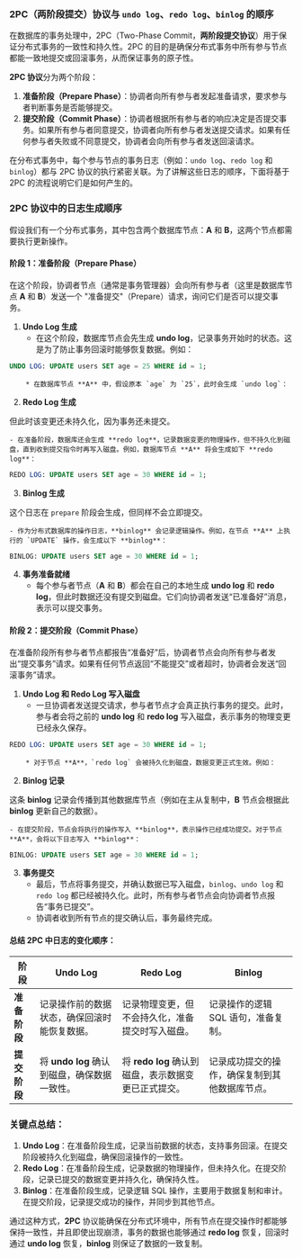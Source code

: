 ### 2PC（两阶段提交）协议与 `undo log`、`redo log`、`binlog` 的顺序
在数据库的事务处理中，2PC（Two-Phase Commit，**两阶段提交协议**）用于保证分布式事务的一致性和持久性。2PC 的目的是确保分布式事务中所有参与节点都能一致地提交或回滚事务，从而保证事务的原子性。

**2PC 协议**分为两个阶段：

1. **准备阶段（Prepare Phase）**：协调者向所有参与者发起准备请求，要求参与者判断事务是否能够提交。
2. **提交阶段（Commit Phase）**：协调者根据所有参与者的响应决定是否提交事务。如果所有参与者同意提交，协调者向所有参与者发送提交请求。如果有任何参与者失败或不同意提交，协调者会向所有参与者发送回滚请求。

在分布式事务中，每个参与节点的事务日志（例如：`undo log`、`redo log` 和 `binlog`）都与 2PC 协议的执行紧密关联。为了讲解这些日志的顺序，下面将基于 2PC 的流程说明它们是如何产生的。

### **2PC 协议中的日志生成顺序**
假设我们有一个分布式事务，其中包含两个数据库节点：**A** 和 **B**，这两个节点都需要执行更新操作。

#### **阶段 1：准备阶段（Prepare Phase）**
在这个阶段，协调者节点（通常是事务管理器）会向所有参与者（这里是数据库节点 **A** 和 **B**）发送一个 "准备提交"（Prepare）请求，询问它们是否可以提交事务。

1. **Undo Log 生成**
    - 在这个阶段，数据库节点会先生成 **undo log**，记录事务开始时的状态。这是为了防止事务回滚时能够恢复数据。例如：

```sql
UNDO LOG: UPDATE users SET age = 25 WHERE id = 1;
```

        * 在数据库节点 **A** 中，假设原本 `age` 为 `25`，此时会生成 `undo log`：
2. **Redo Log 生成**

但此时该变更还未持久化，因为事务还未提交。

    - 在准备阶段，数据库还会生成 **redo log**，记录数据变更的物理操作，但不持久化到磁盘，直到收到提交指令时再写入磁盘。例如，数据库节点 **A** 将会生成如下 **redo log**：

```sql
REDO LOG: UPDATE users SET age = 30 WHERE id = 1;
```

3. **Binlog 生成**

这个日志在 `prepare` 阶段会生成，但同样不会立即提交。

    - 作为分布式数据库的操作日志，**binlog** 会记录逻辑操作。例如，在节点 **A** 上执行的 `UPDATE` 操作，会生成以下 **binlog**：

```sql
BINLOG: UPDATE users SET age = 30 WHERE id = 1;
```

4. **事务准备就绪**
    - 每个参与者节点（**A** 和 **B**）都会在自己的本地生成 **undo log** 和 **redo log**，但此时数据还没有提交到磁盘。它们向协调者发送“已准备好”消息，表示可以提交事务。

#### **阶段 2：提交阶段（Commit Phase）**
在准备阶段所有参与者节点都报告“准备好”后，协调者节点会向所有参与者发出“提交事务”请求。如果有任何节点返回“不能提交”或者超时，协调者会发送“回滚事务”请求。

1. **Undo Log 和 Redo Log 写入磁盘**
    - 一旦协调者发送提交请求，参与者节点才会真正执行事务的提交。此时，参与者会将之前的 **undo log** 和 **redo log** 写入磁盘，表示事务的物理变更已经永久保存。

```sql
REDO LOG: UPDATE users SET age = 30 WHERE id = 1;
```

        * 对于节点 **A**，`redo log` 会被持久化到磁盘，数据变更正式生效。例如：
2. **Binlog 记录**

这条 **binlog** 记录会传播到其他数据库节点（例如在主从复制中，**B** 节点会根据此 **binlog** 更新自己的数据）。

    - 在提交阶段，节点会将执行的操作写入 **binlog**，表示操作已经成功提交。对于节点 **A**，会将以下日志写入 **binlog**：

```sql
BINLOG: UPDATE users SET age = 30 WHERE id = 1;
```

3. **事务提交**
    - 最后，节点将事务提交，并确认数据已写入磁盘，`binlog`、`undo log` 和 `redo log` 都已经被持久化。此时，所有参与者节点会向协调者节点报告“事务已提交”。
    - 协调者收到所有节点的提交确认后，事务最终完成。

#### **总结 2PC 中日志的变化顺序：**
| **阶段** | **Undo Log** | **Redo Log** | **Binlog** |
| --- | --- | --- | --- |
| **准备阶段** | 记录操作前的数据状态，确保回滚时能恢复数据。 | 记录物理变更，但不会持久化，准备提交时写入磁盘。 | 记录操作的逻辑 SQL 语句，准备复制。 |
| **提交阶段** | 将 **undo log** 确认到磁盘，确保数据一致性。 | 将 **redo log** 确认到磁盘，表示数据变更已正式提交。 | 记录成功提交的操作，确保复制到其他数据库节点。 |


### **关键点总结：**
1. **Undo Log**：在准备阶段生成，记录当前数据的状态，支持事务回滚。在提交阶段被持久化到磁盘，确保回滚操作的一致性。
2. **Redo Log**：在准备阶段生成，记录数据的物理操作，但未持久化。在提交阶段，记录已提交的数据变更并持久化，确保持久性。
3. **Binlog**：在准备阶段生成，记录逻辑 SQL 操作，主要用于数据复制和审计。在提交阶段，记录提交成功的操作，并同步到其他节点。

通过这种方式，**2PC** 协议能确保在分布式环境中，所有节点在提交操作时都能够保持一致性，并且即使出现崩溃，事务的数据也能够通过 **redo log** 恢复，回滚时通过 **undo log** 恢复，**binlog** 则保证了数据的一致复制。

